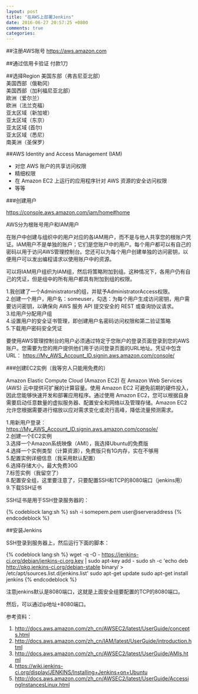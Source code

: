 ```yaml
---
layout: post
title: "在AWS上部署Jenkins"
date: 2016-06-27 20:57:25 +0800
comments: true
categories:
---
```

##注册AWS账号
https://aws.amazon.com

##通过信用卡验证
付款1刀

##选择Region
美国东部（弗吉尼亚北部）   
美国西部（俄勒冈）   
美国西部（加利福尼亚北部）   
欧洲（爱尔兰）   
欧洲（法兰克福）   
亚太区域（新加坡）   
亚太区域（东京）   
亚太区域 (首尔)   
亚太区域（悉尼）  
南美洲（圣保罗）

##AWS Identity and Access Management (IAM)
* 对您 AWS 账户的共享访问权限
* 精细权限
* 在 Amazon EC2 上运行的应用程序针对 AWS 资源的安全访问权限
* 等等

###创建用户

https://console.aws.amazon.com/iam/home#home

AWS分为根账号用户和IAM用户

在账户中创建与组织中的用户对应的各IAM用户，而不是与他人共享您的根账户凭证。IAM用户不是单独的账户；它们是您账户中的用户。每个用户都可以有自己的密码以用于访问AWS管理控制台。您还可以为每个用户创建单独的访问密钥，以便用户可以发出编程请求以使用账户中的资源。

可以将IAM用户组织为IAM组，然后将策略附加到组。这种情况下，各用户仍有自己的凭证，但是组中的所有用户都具有附加到组的权限。

1.我创建了一个Administrators的组，并赋予AdministratorAccess权限。   
2.创建一个用户，用户名：someuser，勾选：为每个用户生成访问密钥，用户需要访问密钥，以确保向 AWS 服务 API 提交安全的 REST 或查询协议请求。  
3.给用户分配用户组   
4.设置用户的安全证书管理，即创建用户名密码访问权限和第二验证策略   
5.下载用户密码安全凭证

要使用AWS管理控制台的用户必须通过特定于您账户的登录页面登录到您的AWS账户。您需要为您的用户提供他们用于访问登录页面的URL地址。凭证中包含URL： https://My_AWS_Account_ID.signin.aws.amazon.com/console/

###创建EC2实例（我等穷人只能用免费的）

Amazon Elastic Compute Cloud (Amazon EC2) 在 Amazon Web Services (AWS) 云中提供可扩展的计算容量。使用 Amazon EC2 可避免前期的硬件投入，因此您能够快速开发和部署应用程序。通过使用 Amazon EC2，您可以根据自身需要启动任意数量的虚拟服务器、配置安全和网络以及管理存储。Amazon EC2 允许您根据需要进行缩放以应对需求变化或流行高峰，降低流量预测需求。

1.用新用户登录： https://My_AWS_Account_ID.signin.aws.amazon.com/console/   
2.创建一个EC2实例  
3.选择一个Amazon系统映像（AMI），我选择Ubuntu的免费版   
4.选择一个实例类型（计算资源），免费版只有1G内存，实在不够用   
5.配置实例详细信息（我采用默认配置）   
6.选择存储大小，最大免费30G   
7.标签实例（我留空了）   
8.配置安全组，这里要注意了，只要配置SSH和TCP的8080端口（jenkins用）   
9.下载SSH证书

SSH证书是用于SSH登录服务器的：

{% codeblock lang:sh %}
ssh -i somepem.pem user@serveraddress
{% endcodeblock %}

##安装Jenkins

SSH登录到服务器上，然后运行下面的脚本：

{% codeblock lang:sh %}
wget -q -O - https://jenkins-ci.org/debian/jenkins-ci.org.key | sudo apt-key add -
sudo sh -c 'echo deb http://pkg.jenkins-ci.org/debian-stable binary/ > /etc/apt/sources.list.d/jenkins.list'
sudo apt-get update
sudo apt-get install jenkins
{% endcodeblock %}

注意jenkins默认是8080端口，这就是上面安全组要配置的TCP的8080端口。

然后，可以通过ip地址+8080端口。

参考资料：    
1. http://docs.aws.amazon.com/zh_cn/AWSEC2/latest/UserGuide/concepts.html    
2. http://docs.aws.amazon.com/zh_cn/IAM/latest/UserGuide/introduction.html   
3. http://docs.aws.amazon.com/zh_cn/AWSEC2/latest/UserGuide/AMIs.html   
4. https://wiki.jenkins-ci.org/display/JENKINS/Installing+Jenkins+on+Ubuntu   
5. http://docs.aws.amazon.com/zh_cn/AWSEC2/latest/UserGuide/AccessingInstancesLinux.html

